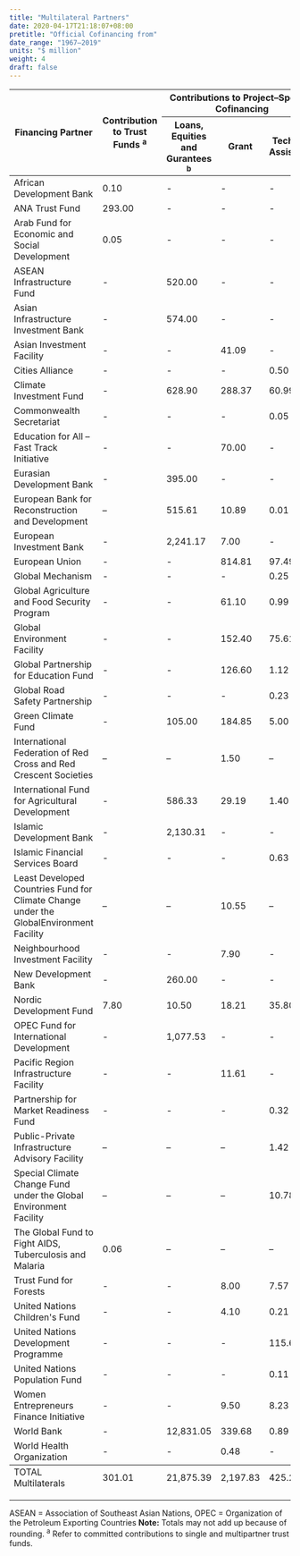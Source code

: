 ```yaml
---
title: "Multilateral Partners"
date: 2020-04-17T21:18:07+08:00
pretitle: "Official Cofinancing from"
date_range: "1967–2019"
units: "$ million"
weight: 4
draft: false
---
```


<table class="table table-hover dr-table">
  <thead>
  <tr>
    <th rowspan="2">Financing Partner</th>
    <th rowspan="2">Contribution to Trust Funds <sup>a</sup></th>
    <th colspan="3">Contributions to Project–Specific Cofinancing</th>
    <th rowspan="2">Total</th>
  </tr>
  <tr>
    <th>Loans, Equities and Gurantees <sup>b</sup></th>
    <th>Grant</th>
    <th>Technical Assistance</th>
  </tr>
  </thead>
  <tbody>
  <tr>
    <td>African Development Bank</td>
    <td>0.10</td>
    <td>-</td>
    <td>-</td>
    <td>-</td>
    <td>0.10</td>
  </tr>
  <tr>
    <td>ANA Trust Fund</td>
    <td>293.00</td>
    <td>-</td>
    <td>-</td>
    <td>-</td>
    <td>293.00</td>
  </tr>
  <tr>
    <td>Arab Fund for Economic and Social Development</td>
    <td>0.05</td>
    <td>-</td>
    <td>-</td>
    <td>-</td>
    <td>0.05</td>
  </tr>
  <tr>
    <td>ASEAN Infrastructure Fund</td>
    <td>-</td>
    <td>520.00</td>
    <td>-</td>
    <td>-</td>
    <td>520.00</td>
  </tr>
  <tr>
    <td>
      Asian Infrastructure Investment Bank
    </td>
    <td>-</td>
    <td>574.00</td>
    <td>-</td>
    <td>-</td>
    <td>574.00</td>
  </tr>
  <tr>
    <td>Asian Investment Facility</td>
    <td>-</td>
    <td>-</td>
    <td>41.09</td>
    <td>-</td>
    <td>41.09</td>
  </tr>
  <tr>
    <td>Cities Alliance</td>
    <td>-</td>
    <td>-</td>
    <td>-</td>
    <td>0.50</td>
    <td>0.50</td>
  </tr>
  <tr>
    <td>Climate Investment Fund</td>
    <td>-</td>
    <td>628.90</td>
    <td>288.37</td>
    <td>60.99</td>
    <td>978.26</td>
  </tr>
  <tr>
    <td>Commonwealth Secretariat</td>
    <td>-</td>
    <td>-</td>
    <td>-</td>
    <td>0.05</td>
    <td>0.05</td>
  </tr>
  <tr>
    <td>Education for All – Fast Track Initiative</td>
    <td>-</td>
    <td>-</td>
    <td>70.00</td>
    <td>-</td>
    <td>70.00</td>
  </tr>
  <tr>
    <td>Eurasian Development Bank</td>
    <td>-</td>
    <td>395.00</td>
    <td>-</td>
    <td>-</td>
    <td>395.00</td>
  </tr>
  <tr>
    <td>
      European Bank for Reconstruction and Development
    </td>
    <td>–</td>
    <td>515.61</td>
    <td>10.89</td>
    <td>0.01</td>
    <td>526.51</td>
  </tr>
  <tr>
    <td>European Investment Bank</td>
    <td>-</td>
    <td>2,241.17</td>
    <td>7.00</td>
    <td>-</td>
    <td>2,248.17</td>
  </tr>
  <tr>
    <td>European Union</td>
    <td>-</td>
    <td>-</td>
    <td>814.81</td>
    <td>97.49</td>
    <td>912.29</td>
  </tr>
  <tr>
    <td>Global Mechanism</td>
    <td>-</td>
    <td>-</td>
    <td>-</td>
    <td>0.25</td>
    <td>0.25</td>
  </tr>
  <tr>
    <td>
      Global Agriculture and Food Security Program
    </td>
    <td>-</td>
    <td>-</td>
    <td>61.10</td>
    <td>0.99</td>
    <td>62.09</td>
  </tr>
  <tr>
    <td>Global Environment Facility</td>
    <td>-</td>
    <td>-</td>
    <td>152.40</td>
    <td>75.61</td>
    <td>228.01</td>
  </tr>
  <tr>
    <td>
      Global Partnership for Education Fund
    </td>
    <td>-</td>
    <td>-</td>
    <td>126.60</td>
    <td>1.12</td>
    <td>127.72</td>
  </tr>
  <tr>
    <td>
      Global Road Safety Partnership
    </td>
    <td>-</td>
    <td>-</td>
    <td>-</td>
    <td>0.23</td>
    <td>0.23</td>
  </tr>
  <tr>
    <td>Green Climate Fund</td>
    <td>-</td>
    <td>105.00</td>
    <td>184.85</td>
    <td>5.00</td>
    <td>294.85</td>
  </tr>
  <tr>
    <td>International Federation of Red Cross and Red Crescent Societies</td>
    <td>–</td>
    <td>–</td>
    <td>1.50</td>
    <td>–</td>
    <td>1.50</td>
  </tr>
  <tr>
    <td>
      International Fund for Agricultural Development
    </td>
    <td>-</td>
    <td>586.33</td>
    <td>29.19</td>
    <td>1.40</td>
    <td>616.92</td>
  </tr>
  <tr>
    <td>Islamic Development Bank</td>
    <td>-</td>
    <td>2,130.31</td>
    <td>-</td>
    <td>-</td>
    <td>2,130.31</td>
  </tr>
  <tr>
    <td>
      Islamic Financial Services Board
    </td>
    <td>-</td>
    <td>-</td>
    <td>-</td>
    <td>0.63</td>
    <td>0.63</td>
  </tr>
  <tr>
    <td>
      Least Developed Countries Fund for Climate Change under the
      GlobalEnvironment Facility
    </td>
    <td>–</td>
    <td>–</td>
    <td>10.55</td>
    <td>–</td>
    <td>10.55</td>
  </tr>
  <tr>
    <td>Neighbourhood Investment Facility</td>
    <td>-</td>
    <td>-</td>
    <td>7.90</td>
    <td>-</td>
    <td>7.90</td>
  </tr>
  <tr>
    <td>New Development Bank</td>
    <td>-</td>
    <td>260.00</td>
    <td>-</td>
    <td>-</td>
    <td>260.00</td>
  </tr>
  <tr>
    <td>Nordic Development Fund</td>
    <td>7.80</td>
    <td>10.50</td>
    <td>18.21</td>
    <td>35.80</td>
    <td>72.31</td>
  </tr>
  <tr>
    <td>OPEC Fund for International Development</td>
    <td>-</td>
    <td>1,077.53</td>
    <td>-</td>
    <td>-</td>
    <td>1,077.53</td>
  </tr>
  <tr>
    <td>
      Pacific Region Infrastructure Facility
    </td>
    <td>-</td>
    <td>-</td>
    <td>11.61</td>
    <td>-</td>
    <td>11.61</td>
  </tr>
  <tr>
    <td>
      Partnership for Market Readiness Fund
    </td>
    <td>-</td>
    <td>-</td>
    <td>-</td>
    <td>0.32</td>
    <td>0.32</td>
  </tr>
  <tr>
    <td>Public-Private Infrastructure Advisory Facility</td>
    <td>–</td>
    <td>–</td>
    <td>–</td>
    <td>1.42</td>
    <td>1.42</td>
  </tr>
  <tr>
    <td>Special Climate Change Fund under the Global Environment Facility</td>
    <td>–</td>
    <td>–</td>
    <td>–</td>
    <td>10.78</td>
    <td>10.78</td>
  </tr>
  <tr>
    <td>
      The Global Fund to Fight AIDS, Tuberculosis and Malaria
    </td>
    <td>0.06</td>
    <td>–</td>
    <td>–</td>
    <td>–</td>
    <td>0.06</td>
  </tr>
  <tr>
    <td>Trust Fund for Forests</td>
    <td>-</td>
    <td>-</td>
    <td>8.00</td>
    <td>7.57</td>
    <td>15.57</td>
  </tr>
  <tr>
    <td>United Nations Children&#39;s Fund</td>
    <td>-</td>
    <td>-</td>
    <td>4.10</td>
    <td>0.21</td>
    <td>4.31</td>
  </tr>
  <tr>
    <td>United Nations Development Programme</td>
    <td>-</td>
    <td>-</td>
    <td>-</td>
    <td>115.64</td>
    <td>115.64</td>
  </tr>
  <tr>
    <td>
      United Nations Population Fund
    </td>
    <td>-</td>
    <td>-</td>
    <td>-</td>
    <td>0.11</td>
    <td>0.11</td>
  </tr>
  <tr>
    <td>
      Women Entrepreneurs Finance Initiative
    </td>
    <td>-</td>
    <td>-</td>
    <td>9.50</td>
    <td>8.23</td>
    <td>17.73</td>
  </tr>
  <tr>
    <td>World Bank</td>
    <td>-</td>
    <td>12,831.05</td>
    <td>339.68</td>
    <td>0.89</td>
    <td>13,171.62</td>
  </tr>
  <tr>
    <td>World Health Organization</td>
    <td>-</td>
    <td>-</td>
    <td>0.48</td>
    <td>-</td>
    <td>0.48</td>
  </tr>
  </tbody>
  <tfoot>
  <tr>
    <td>TOTAL Multilaterals</td>
    <td>301.01</td>
    <td>21,875.39</td>
    <td>2,197.83</td>
    <td>425.23</td>
    <td>24,799.45</td>
  </tr>
  </tfoot>
</table>

---

ASEAN = Association of Southeast Asian Nations, OPEC = Organization of the Petroleum Exporting Countries
**Note:** Totals may not add up because of rounding.
<sup>a</sup> Refer to committed contributions to single and multipartner trust funds.
